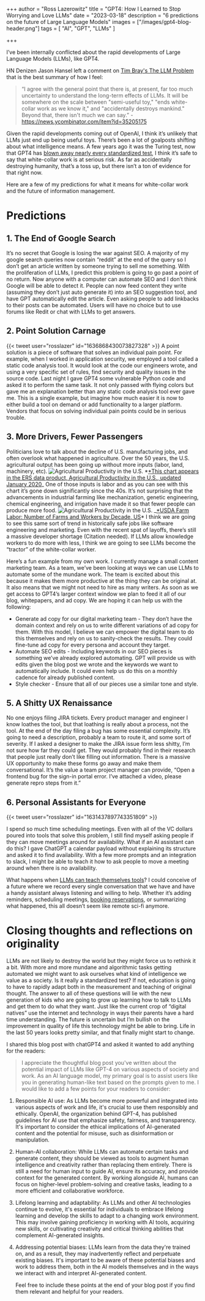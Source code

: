 +++
author = "Ross Lazerowitz"
title = "GPT4: How I Learned to Stop Worrying and Love LLMs"
date = "2023-03-18"
description = "6 predictions on the future of Large Language Models"
images = ["/images/gpt4-blog-header.png"]
tags = [
    "AI",
    "GPT",
    "LLMs"
]

+++

I’ve been internally conflicted about the rapid developments of Large Language Models (LLMs), like GPT4.

HN Denizen Jason Hansel left a comment on [Tim Bray's The LLM Problem](https://news.ycombinator.com/item?id=35203262) that is the best summary of how I feel:

> “I agree with the general point that there is, at present, far too much uncertainty to understand the long-term effects of LLMs. It will be somewhere on the scale between "semi-useful toy," "ends white-collar work as we know it," and "accidentally destroys mankind." Beyond that, there isn't much we can say.” - https://news.ycombinator.com/item?id=35205175

Given the rapid developments coming out of OpenAI, I think it’s unlikely that LLMs just end up being useful toys. There’s been a lot of goalposts shifting about what intelligence means. A few years ago it was the Turing test, now that GPT4 has [blown away nearly every standardized test](https://openai.com/research/gpt-4), I think it’s safe to say that white-collar work is at serious risk. As far as accidentally destroying humanity, that’s a toss up, but there isn’t a ton of evidence for that right now.

Here are a few of my predictions for what it means for white-collar work and the future of information management.

<!--more-->

# Predictions

## 1. The End of Google Search

It’s no secret that Google is losing the war against SEO. A majority of my google search queries now contain “reddit” at the end of the query so I don’t get an article written by someone trying to sell me something. With the proliferation of LLMs, I predict this problem is going to go past a point of no return. Now anyone with a computer can automate SEO and I don’t think Google will be able to detect it. People can now feed content they write (assuming they don’t just auto generate it) into an SEO suggestion tool, and have GPT automatically edit the article. Even asking people to add linkbacks to their posts can be automated. Users will have no choice but to use forums like Redit or chat with LLMs to get answers.

## 2. Point Solution Carnage

{{< tweet user="rosslazer" id="1636868430073827328" >}}
A point solution is a piece of software that solves an individual pain point. For example, when I worked in application security, we employed a tool called a static code analysis tool. It would look at the code our engineers wrote, and using a very specific set of rules, find security and quality issues in the source code. Last night I gave GPT4 some vulnerable Python code and asked it to perform the same task. It not only passed with flying colors but gave me an explanation better than any static code analysis tool ever gave me. This is a single example, but imagine how much easier it is now to either build a tool on demand or add functionality to a larger platform. Vendors that focus on solving individual pain points could be in serious trouble.

## 3. More Drivers, Fewer Passengers

Politicians love to talk about the decline of U.S. manufacturing jobs, and often overlook what happened in agriculture. Over the 50 years, the U.S. agricultural output has been going up without more inputs (labor, land, machinery, etc).
![Agricultural Productivity in the U.S.](/images/agro-output.png)
*[*This chart appears in the ERS data product, Agricultural Productivity in the U.S., updated January 2020](https://www.hortidaily.com/article/9191638/productivity-growth-is-the-major-source-of-growth-in-u-s-agricultural-output//)\_
One of those inputs is labor and as you can see with this chart it’s gone down significantly since the 40s. It’s not surprising that the advancements in industrial farming like mechanization, genetic engineering, chemical engineering, and irrigation have made it so that fewer people can produce more food.
![Agricultural Productivity in the U.S.](/images/fl_frmwk.gif)
_[\*USDA Farm Labor: Number of Farms and Workers by Decade, US](https://www.nass.usda.gov/Charts_and_Maps/Farm_Labor/fl_frmwk.php)\*
I think we are going to see this same sort of trend in historically safe jobs like software engineering and marketing. Even with the recent spat of layoffs, there’s still a massive developer shortage (Citation needed). If LLMs allow knowledge workers to do more with less, I think we are going to see LLMs become the “tractor” of the white-collar worker.

Here’s a fun example from my own work. I currently manage a small content marketing team. As a team, we’ve been looking at ways we can use LLMs to automate some of the mundane work. The team is excited about this because it makes them more productive at the thing they can be original at. It also means that we might not need to hire as many writers. As soon as we get access to GPT4’s larger context window we plan to feed it all of our blog, whitepapers, and ad copy. We are hoping it can help us with the following:

- Generate ad copy for our digital marketing team - They don’t have the domain context and rely on us to write different variations of ad copy for them. With this model, I believe we can empower the digital team to do this themselves and rely on us to sanity-check the results. They could fine-tune ad copy for every persona and account they target.
- Automate SEO edits - Including keywords in our SEO pieces is something we’ve already explored automating. GPT will provide us with edits given the blog post we wrote and the keywords we want to automatically include. It could even help us do this on a monthly cadence for already published content.
- Style checker - Ensure that all of our pieces use a similar tone and style.

## 5. A Shitty UX Renaissance

No one enjoys filing JIRA tickets. Every product manager and engineer I know loathes the tool, but that loathing is really about a process, not the tool. At the end of the day filing a bug has some essential complexity. It’s going to need a description, probably a team to route it, and some sort of severity. If I asked a designer to make the JIRA issue form less shitty, I’m not sure how far they could get. They would probably find in their research that people just really don’t like filling out information. There is a massive UX opportunity to make these forms go away and make them conversational. It’s the value a team project manager can provide, “Open a frontend bug for the sign-in portal error. I’ve attached a video, please generate repro steps from it.”

## 6. Personal Assistants for Everyone

{{< tweet user="rosslazer" id="1631437897743351809" >}}

I spend so much time scheduling meetings. Even with all of the VC dollars poured into tools that solve this problem, I still find myself asking people if they can move meetings around for availability. What if an AI assistant can do this? I gave ChatGPT a calendar payload without explaining its structure and asked it to find availability. With a few more prompts and an integration to slack, I might be able to teach it how to ask people to move a meeting around when there is no availability.

What happens when [LLMs can teach themselves tools](https://arxiv.org/abs/2302.04761)? I could conceive of a future where we record every single conversation that we have and have a handy assistant always listening and willing to help. Whether it’s adding reminders, scheduling meetings, [booking reservations](https://ai.googleblog.com/2018/05/duplex-ai-system-for-natural-conversation.html), or summarizing what happened, this all doesn’t seem like remote sci-fi anymore.

# Closing thoughts and reflections on originality

LLMs are not likely to destroy the world but they might force us to rethink it a bit. With more and more mundane and algorithmic tasks getting automated we might want to ask ourselves what kind of intelligence we value as a society. Is it really a standardized test? If not, education is going to have to rapidly adapt both in the measurement and teaching of original thought. The answer to all of these questions will lie with the new generation of kids who are going to grow up learning how to talk to LLMs and get them to do what they want. Just like the current crop of “digital natives” use the internet and technology in ways their parents have a hard time understanding. The future is uncertain but I’m bullish on the improvement in quality of life this technology might be able to bring. Life in the last 50 years looks pretty similar, and that finally might start to change.

I shared this blog post with chatGPT4 and asked it wanted to add anything for the readers:

> I appreciate the thoughtful blog post you've written about the potential impact of LLMs like GPT-4 on various aspects of society and work. As an AI language model, my primary goal is to assist users like you in generating human-like text based on the prompts given to me. I would like to add a few points for your readers to consider:

1. Responsible AI use: As LLMs become more powerful and integrated into various aspects of work and life, it's crucial to use them responsibly and ethically. OpenAI, the organization behind GPT-4, has published guidelines for AI use that emphasize safety, fairness, and transparency. It's important to consider the ethical implications of AI-generated content and the potential for misuse, such as disinformation or manipulation.
2. Human-AI collaboration: While LLMs can automate certain tasks and generate content, they should be viewed as tools to augment human intelligence and creativity rather than replacing them entirely. There is still a need for human input to guide AI, ensure its accuracy, and provide context for the generated content. By working alongside AI, humans can focus on higher-level problem-solving and creative tasks, leading to a more efficient and collaborative workforce.
3. Lifelong learning and adaptability: As LLMs and other AI technologies continue to evolve, it's essential for individuals to embrace lifelong learning and develop the skills to adapt to a changing work environment. This may involve gaining proficiency in working with AI tools, acquiring new skills, or cultivating creativity and critical thinking abilities that complement AI-generated insights.
4. Addressing potential biases: LLMs learn from the data they're trained on, and as a result, they may inadvertently reflect and perpetuate existing biases. It's important to be aware of these potential biases and work to address them, both in the AI models themselves and in the ways we interact with and interpret AI-generated content.

   Feel free to include these points at the end of your blog post if you find them relevant and helpful for your readers.
